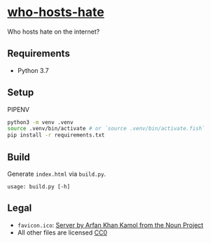 # [who-hosts-hate](https://who-hosts-hate.com)

Who hosts hate on the internet?

## Requirements

- Python 3.7

## Setup

PIPENV

```sh
python3 -m venv .venv
source .venv/bin/activate # or `source .venv/bin/activate.fish`
pip install -r requirements.txt
```

## Build

Generate `index.html` via `build.py`.

```
usage: build.py [-h]
```

## Legal

* `favicon.ico`: [Server by Arfan Khan Kamol from the Noun Project](https://thenounproject.com/term/server/2784476)
* All other files are licensed [CC0](https://creativecommons.org/publicdomain/zero/1.0/)
